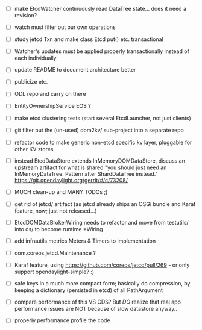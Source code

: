 
- [ ] make EtcdWatcher continuously read DataTree state... does it need a revision?
- [ ] watch must filter out our own operations

- [ ] study jetcd Txn and make class Etcd put() etc. transactional
- [ ] Watcher's updates must be applied properly transactionally instead of each individually

- [ ] update README to document architecture better
- [ ] publicize etc.
- [ ] ODL repo and carry on there

- [ ] EntityOwnershipService EOS ?

- [ ] make etcd clustering tests (start several EtcdLauncher, not just clients)

- [ ] git filter out the (un-used) dom2kv/ sub-project into a separate repo

- [ ] refactor code to make generic non-etcd specific kv layer, pluggable for other KV stores

- [ ] instead EtcdDataStore extends InMemoryDOMDataStore, discuss an upstream artifact for what is shared
      "you should just need an InMemoryDataTree. Pattern after ShardDataTree instead."
      https://git.opendaylight.org/gerrit/#/c/73208/

- [ ] MUCH clean-up and MANY TODOs ;)

- [ ] get rid of jetcd/ artifact (as jetcd already ships an OSGi bundle and Karaf feature, now; just not released...)

- [ ] EtcdDOMDataBrokerWiring needs to refactor and move from testutils/ into ds/ to become runtime *Wiring

- [ ] add infrautils.metrics Meters & Timers to implementation

- [ ] com.coreos.jetcd.Maintenance ?

- [ ] Karaf feature, using https://github.com/coreos/jetcd/pull/269 - or only support opendaylight-simple? :)

- [ ] safe keys in a much more compact form; basically do compression, by keeping a dictionary (persisted in etcd) of all PathArgument

- [ ] compare performance of this VS CDS? But *DO* realize that real app performance issues are NOT because of slow datastore anyway..

- [ ] properly performance profile the code
